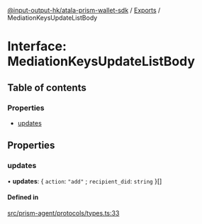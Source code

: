 [@input-output-hk/atala-prism-wallet-sdk](../README.md) / [Exports](../modules.md) / MediationKeysUpdateListBody

# Interface: MediationKeysUpdateListBody

## Table of contents

### Properties

- [updates](MediationKeysUpdateListBody.md#updates)

## Properties

### updates

• **updates**: \{ `action`: ``"add"`` ; `recipient_did`: `string`  }[]

#### Defined in

[src/prism-agent/protocols/types.ts:33](https://github.com/input-output-hk/atala-prism-wallet-sdk-ts/blob/3f28060/src/prism-agent/protocols/types.ts#L33)
